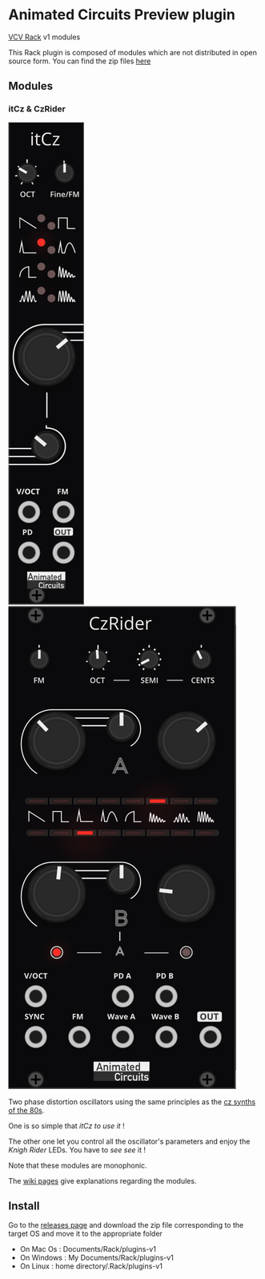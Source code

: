 # Animated Circuits Preview plugin
[VCV Rack](https://vcvrack.com/Rack.html) v1 modules

This Rack plugin is composed of modules which are not distributed in open source form.
You can find the zip files [here](https://github.com/AnimatedCircuits/ACRackModulesPreview/releases)

## Modules

### itCz & CzRider
![](images/itCz.png?raw=true)
![](images/CzRider.png?raw=true)

Two phase distortion oscillators using the same principles as the [cz synths of the 80s](https://en.wikipedia.org/wiki/Phase_distortion_synthesis).

One is so simple that *itCz to use it* !

The other one let you control all the oscillator's parameters and enjoy the *Knigh Rider* LEDs. You have to *see see* it !

Note that these modules are monophonic.

The [wiki pages](https://github.com/AnimatedCircuits/ACRackModulesPreview/wiki) give explanations regarding the modules.

## Install
Go to the [releases page](https://github.com/AnimatedCircuits/ACRackModulesPreview/releases) and download the zip file corresponding to the target OS and move it to the appropriate folder
* On Mac Os : Documents/Rack/plugins-v1
* On Windows : My Documents/Rack/plugins-v1
* On Linux : home directory/.Rack/plugins-v1


